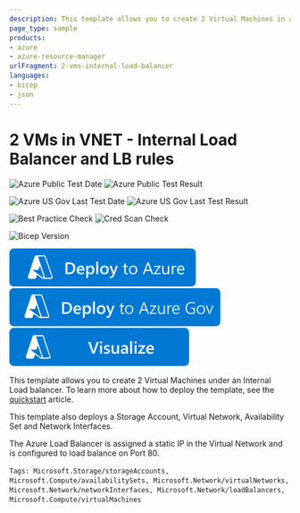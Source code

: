 ```yaml
---
description: This template allows you to create 2 Virtual Machines in a VNET and under an internal Load balancer and configure a load balancing rule on Port 80. This template also deploys a Storage Account, Virtual Network, Public IP address, Availability Set and Network Interfaces.
page_type: sample
products:
- azure
- azure-resource-manager
urlFragment: 2-vms-internal-load-balancer
languages:
- bicep
- json
---
```

# 2 VMs in VNET - Internal Load Balancer and LB rules

![Azure Public Test Date](https://azurequickstartsservice.blob.core.windows.net/badges/quickstarts/microsoft.compute/2-vms-internal-load-balancer/PublicLastTestDate.svg)
![Azure Public Test Result](https://azurequickstartsservice.blob.core.windows.net/badges/quickstarts/microsoft.compute/2-vms-internal-load-balancer/PublicDeployment.svg)

![Azure US Gov Last Test Date](https://azurequickstartsservice.blob.core.windows.net/badges/quickstarts/microsoft.compute/2-vms-internal-load-balancer/FairfaxLastTestDate.svg)
![Azure US Gov Last Test Result](https://azurequickstartsservice.blob.core.windows.net/badges/quickstarts/microsoft.compute/2-vms-internal-load-balancer/FairfaxDeployment.svg)

![Best Practice Check](https://azurequickstartsservice.blob.core.windows.net/badges/quickstarts/microsoft.compute/2-vms-internal-load-balancer/BestPracticeResult.svg)
![Cred Scan Check](https://azurequickstartsservice.blob.core.windows.net/badges/quickstarts/microsoft.compute/2-vms-internal-load-balancer/CredScanResult.svg)

![Bicep Version](https://azurequickstartsservice.blob.core.windows.net/badges/quickstarts/microsoft.compute/2-vms-internal-load-balancer/BicepVersion.svg)

[![Deploy To Azure](https://raw.githubusercontent.com/Azure/azure-quickstart-templates/master/1-CONTRIBUTION-GUIDE/images/deploytoazure.svg?sanitize=true)](https://portal.azure.com/#create/Microsoft.Template/uri/https%3A%2F%2Fraw.githubusercontent.com%2FAzure%2Fazure-quickstart-templates%2Fmaster%2Fquickstarts%2Fmicrosoft.compute%2F2-vms-internal-load-balancer%2Fazuredeploy.json)
[![Deploy To Azure US Gov](https://raw.githubusercontent.com/Azure/azure-quickstart-templates/master/1-CONTRIBUTION-GUIDE/images/deploytoazuregov.svg?sanitize=true)](https://portal.azure.us/#create/Microsoft.Template/uri/https%3A%2F%2Fraw.githubusercontent.com%2FAzure%2Fazure-quickstart-templates%2Fmaster%2Fquickstarts%2Fmicrosoft.compute%2F2-vms-internal-load-balancer%2Fazuredeploy.json)
[![Visualize](https://raw.githubusercontent.com/Azure/azure-quickstart-templates/master/1-CONTRIBUTION-GUIDE/images/visualizebutton.svg?sanitize=true)](http://armviz.io/#/?load=https%3A%2F%2Fraw.githubusercontent.com%2FAzure%2Fazure-quickstart-templates%2Fmaster%2Fquickstarts%2Fmicrosoft.compute%2F2-vms-internal-load-balancer%2Fazuredeploy.json)

This template allows you to create 2 Virtual Machines under an Internal Load balancer. To learn more about how to deploy the template, see the [quickstart](https://learn.microsoft.comm/azure/load-balancer/quickstart-load-balancer-standard-internal-template) article.

This template also deploys a Storage Account, Virtual Network, Availability Set and Network Interfaces.

The Azure Load Balancer is assigned a static IP in the Virtual Network and is configured to load balance on Port 80.

`Tags: Microsoft.Storage/storageAccounts, Microsoft.Compute/availabilitySets, Microsoft.Network/virtualNetworks, Microsoft.Network/networkInterfaces, Microsoft.Network/loadBalancers, Microsoft.Compute/virtualMachines`
